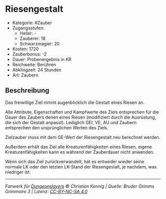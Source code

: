 # Riesengestalt

- Kategorie: #Zauber
- Zugangsstufen:
  - Heiler: -
  - Zauberer: 18
  - Schwarzmagier: 20
- Kosten: 1720
- Zauberbonus: -2
- Dauer: Probenergebnis in KR
- Reichweite: Berühren
- Abklingzeit: 24 Stunden
- Art: Zaubern

## Beschreibung

Das freiwillige Ziel nimmt augenblicklich die Gestalt eines Riesen an.

Alle Attribute, Eigenschaften und Kampfwerte des Ziels entsprechen für die Dauer des Zaubers denen eines Riesen (modifiziert durch die Ausrüstung, die sich der Gestalt anpasst). Lediglich GEI, VE, AU und Zaubern entsprechen den ursprünglichen Werten des Ziels.

Zielzauber muss mit dem GE-Wert der Riesengestalt neu berechnet werden.

Außerdem erhält das Ziel alle Kreaturenfähigkeiten eines Riesen, eigene Kreaturenfähigkeiten kann es während der Zauberdauer nicht anwenden.

Wenn sich das Ziel zurückverwandelt, hat es entweder wieder seine normale LK oder den letzten LK-Stand der Riesengestalt, je nachdem, was niedriger ist.

---

_Fanwerk für [Dungeonslayers](https://www.dungeonslayers.net/) © Christian Kennig | Quelle: Bruder Grimms Grimmoire 3 | Lizenz: [CC-BY-NC-SA 4.0](https://creativecommons.org/licenses/by-nc-sa/4.0/deed.de)_
